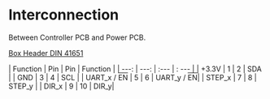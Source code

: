 # Interconnection

Between Controller PCB and Power PCB.

[Box Header DIN 41651](https://cdn-reichelt.de/documents/datenblatt/C300/RND%20205-00827_ENG_TDS.pdf)


| Function | Pin | Pin | Function |
| ---: | ---: | :--- | : --- |
| +3.3V |  1 | 2  | SDA |
| GND |  3 |  4 | SCL |
| UART_x / <span style="text-decoration:overline">EN</span> |  5 | 6  | UART_y / <span style="text-decoration:overline">EN</span>|
| STEP_x |  7 | 8  | STEP_y |
| DIR_x |  9 | 10  | DIR_y|
